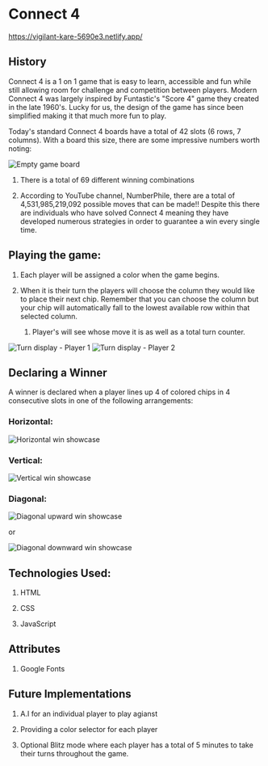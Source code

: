 # Connect 4

https://vigilant-kare-5690e3.netlify.app/

## History

Connect 4 is a 1 on 1 game that is easy to learn, accessible and fun while still allowing room for challenge and competition between players. Modern Connect 4 was largely inspired by Funtastic's "Score 4" game they created in the late 1960's. Lucky for us, the design of the game has since been simplified making it that much more fun to play. 

Today's standard Connect 4 boards have a total of 42 slots (6 rows, 7 columns). With a board this size, there are some impressive numbers worth noting:
  
![Empty game board](https://i.imgur.com/Kl9LYII.png)

1. There is a total of 69 different winning combinations 
  
2. According to YouTube channel, NumberPhile, there are a total of 4,531,985,219,092 possible moves that can be made!! Despite this there are individuals who have solved Connect 4 meaning they have developed numerous strategies in order to guarantee a win every single time. 


## Playing the game:

1. Each player will be assigned a color when the game begins. 
  
2. When it is their turn the players will choose the column they would like to place their next chip. Remember that you can choose the column but your chip will automatically fall to the lowest available row within that selected column. 
   1. Player's will see whose move it is as well as a total turn counter.

![Turn display - Player 1](https://i.imgur.com/IKO2khv.png)
![Turn display - Player 2](https://i.imgur.com/PaiFhtV.png)

## Declaring a Winner

A winner is declared when a player lines up 4 of colored chips in 4 consecutive slots in one of the following arrangements:


### Horizontal:

![Horizontal win showcase](https://i.imgur.com/gnTo5GR.png)

### Vertical:

![Vertical win showcase](https://i.imgur.com/YkjEnUV.png)

### Diagonal:

![Diagonal upward win showcase](https://i.imgur.com/nlmmDY2.png?1)

or

![Diagonal downward win showcase](https://i.imgur.com/4hBrLyX.png)

## Technologies Used:

1. HTML

2. CSS

3. JavaScript

## Attributes

1. Google Fonts

## Future Implementations 

1. A.I for an individual player to play agianst

2. Providing a color selector for each player

3. Optional Blitz mode where each player has a total of 5 minutes to take their turns throughout the game.
